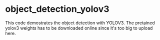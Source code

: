 # object_detection_yolov3
This code demostrates the object detection with YOLOV3. The pretained yolov3 weights has to be downloaded online since it's too big to upload here.

